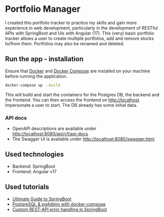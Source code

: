 # Portfolio Manager

I created this portfolio tracker to practice my skills and gain more experience in web development, particularly in the development of RESTful APIs with SpringBoot and UIs with Angular (17). This (very) basic portfolio tracker allows a user to create multiple portfolios, add and remove stocks to/from them. Portfolios may also be renamed and deleted.

## Run the app - installation

Ensure that [Docker](https://www.docker.com/) and [Docker Compose](https://docs.docker.com/compose/) are installed on your machine before running the application.

```bash
docker-compose up --build
```

This will build and start the containers for the Postgres DB, the backend and the frontend.  You can then access the frontend on <http://localhost>. Impersonate a user to start. The DB already has some initial data.

### API docs

- OpenAPI descriptions are available under <http://localhost:8080/api/v1/api-docs>
- The Swagger UI is available under <http://localhost:8080/swagger.html>

## Used technologies

- Backend: SpringBoot
- Frontend: Angular v17

## Used tutorials

- [Ultimate Guide to SpringBoot](https://youtu.be/Nv2DERaMx-4?si=FHX_haHS5XoMwo3i)
- [PostgreSQL & pgAdmin with docker-compose](https://github.com/khezen/compose-postgres/tree/master)
- [Custom REST-API error handling in SpringBoot](https://www.toptal.com/java/spring-boot-rest-api-error-handling)
